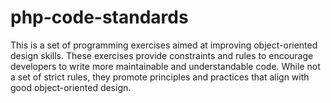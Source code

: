 # php-code-standards

This is a set of programming exercises aimed at improving object-oriented design skills. These exercises provide constraints and rules to encourage developers to write more maintainable and understandable code. While not a set of strict rules, they promote principles and practices that align with good object-oriented design.
